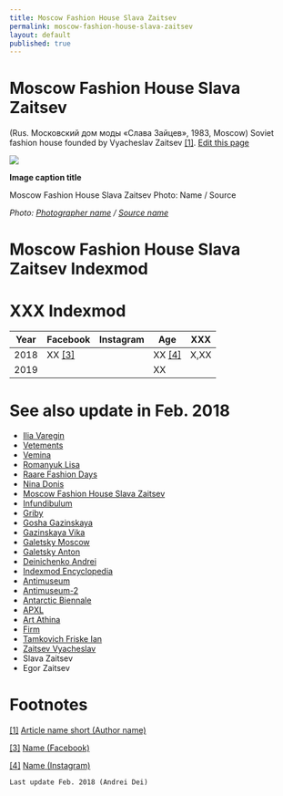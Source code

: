 ```yaml
---
title: Moscow Fashion House Slava Zaitsev
permalink: moscow-fashion-house-slava-zaitsev
layout: default
published: true
---
```


# Moscow Fashion House Slava Zaitsev

(Rus. Московский дом моды «Слава Зайцев», 1983, Moscow) Soviet fashion house founded by Vyacheslav Zaitsev <span id="a1">[\[1\]](#f1)</span>. [Edit this page](http://prose.io/#indexmod/encyclopedia/edit/master/moscow-fashion-house-slava-zaitsev.md)

![](/encyclopedia/images/image-name.jpg)

**Image caption title**

Moscow Fashion House Slava Zaitsev
Photo: Name / Source

*Photo: [Photographer name](/photographer-name-page) / [Source name](/source-name-page)*


# Moscow Fashion House Slava Zaitsev Indexmod
# XXX Indexmod

|Year|Facebook|Instagram|Age|XXX|
|-|-|-|-|-|
|2018|ХХ <span id="a3">[\[3\]](#f3)</span>||ХХ <span id="a4">[\[4\]](#f4)</span>|Х,ХХ|
|2019|||ХХ||

# See also update in Feb. 2018

+ [Ilia Varegin](varegin-ilia)
+ [Vetements](vetements)
+ [Vemina](vemina)
+ [Romanyuk Lisa](romanyuk-lisa)
+ [Raare Fashion Days](raare-fashion-days)
+ [Nina Donis](nina-donis)
+ [Moscow Fashion House Slava Zaitsev](moscow-fashion-house-slava-zaitsev)
+ [Infundibulum](infundibulum)
+ [Griby](griby)
+ [Gosha Gazinskaya](gosha-gazinskaya)
+ [Gazinskaya Vika](gazinskaya-vika)
+ [Galetsky Moscow](galetsky-moscow)
+ [Galetsky Anton](galetsky-anton)
+ [Deinichenko Andrei](deinichenko-andrei)
+ [Indexmod Encyclopedia](indexmod-encyclopedia)
+ [Antimuseum](antimuseum)
+ [Antimuseum-2](antimuseum-2)
+ [Antarctic Biennale](antarctic-biennale)
+ [APXL](apxl)
+ [Art Athina](art-athina)
+ [Firm](firm)
+ [Tamkovich Friske Ian](tamkovich-friske-ian)
+ [Zaitsev Vyacheslav](zaitsev-vyacheslav)
+ Slava Zaitsev
+ Egor Zaitsev


# Footnotes

[[1]](#a1) <span id="f1"></span> [Article name short (Author name)](http://example.net/article)

[[3]](#a3) <span id="f3"></span> [Name (Facebook)](http://example.net/article)

[[4]](#a4) <span id="f4"></span> [Name (Instagram)](http://example.net/article)

`Last update Feb. 2018 (Andrei Dei)`

